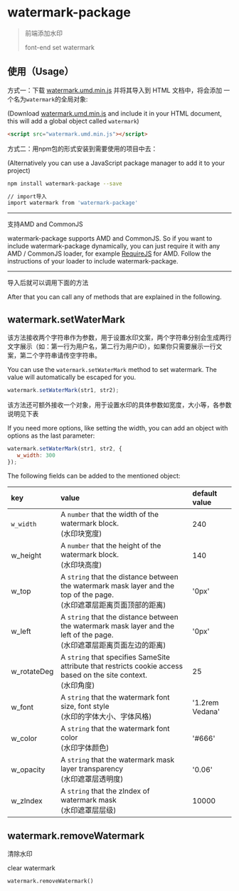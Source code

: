 # watermark-package

> 前端添加水印
>
> font-end set watermark

#### 

## 使用（Usage）

方式一：下载 [watermark.umd.min.js](https://raw.github.com/florian/cookie.js/master/dist/cookie.umd.min.js) 并将其导入到 HTML 文档中，将会添加 一个名为`watermark`的全局对象:

(Download [watermark.umd.min.js](https://raw.github.com/florian/cookie.js/master/dist/cookie.umd.min.js) and include it in your HTML document, this will add a global object called `watermark`)

```html
<script src="watermark.umd.min.js"></script>
```

方式二：用npm包的形式安装到需要使用的项目中去：

(Alternatively you can use a JavaScript package manager to add it to your project)

```sh
npm install watermark-package --save

// import导入
import watermark from 'watermark-package'
```

---

支持AMD and CommonJS

watermark-package supports AMD and CommonJS. So if you want to include watermark-package dynamically, you can just require it with any AMD / CommonJS loader, for example [RequireJS](http://requirejs.org/) for AMD.
Follow the instructions of your loader to include watermark-package.

---

导入后就可以调用下面的方法

After that you can call any of methods that are explained in the following.

## watermark.setWaterMark
该方法接收两个字符串作为参数，用于设置水印文案，两个字符串分别会生成两行文字展示（如：第一行为用户名，第二行为用户ID），如果你只需要展示一行文案，第二个字符串请传空字符串。

You can use the `watermark.setWaterMark` method to set watermark. The value will automatically be escaped for you.

```javascript
watermark.setWaterMark(str1, str2);
```

该方法还可额外接收一个对象，用于设置水印的具体参数如宽度，大小等，各参数说明见下表

If you need more options, like setting the width, you can add an object with options as the last parameter:

```javascript
watermark.setWaterMark(str1, str2, {
   w_width: 300
});

```

The following fields can be added to the mentioned object:

| key | value | default value |
|:--|:--|:--|
| `w_width` | A `number`  that the width of the watermark block.<br />(水印块宽度) | 240 |
| w_height | A `number`  that the height of the watermark block.<br />(水印块高度) | 140 |
| w_top | A `string` that the distance between the watermark mask layer and the top of the page.<br />(水印遮罩层距离页面顶部的距离) | '0px' |
| w_left | A `string` that the distance between the watermark mask layer and the left of the page.<br />(水印遮罩层距离页面左边的距离) | '0px' |
| w_rotateDeg | A `string` that specifies SameSite attribute that restricts cookie access based on the site context.<br />(水印角度) | 25 |
| w_font | A `string` that the watermark font size, font style<br />(水印的字体大小、字体风格) | '1.2rem Vedana' |
| w_color | A `string` that the watermark font color<br />(水印字体颜色) | '#666' |
| w_opacity | A `string` that the watermark mask layer transparency<br />(水印遮罩层透明度) | '0.06' |
| w_zIndex | A `string` that the zIndex of watermark mask<br />(水印遮罩层层级) | 10000 |

## watermark.removeWatermark

清除水印

clear watermark

```
watermark.removeWatermark()
```

